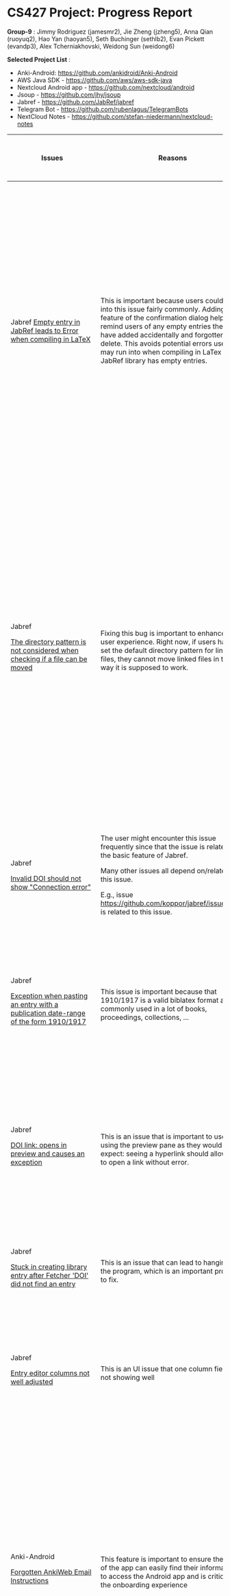 # CS427 Project: Progress Report

**Group-9** : Jimmy Rodriguez (jamesmr2), Jie Zheng (jzheng5), Anna Qian (ruoyuq2), Hao Yan (haoyan5), Seth Buchinger (sethlb2), Evan Pickett (evandp3), Alex Tcherniakhovski, Weidong Sun (weidong6)

**Selected Project List** :

- Anki-Android: https://github.com/ankidroid/Anki-Android
- AWS Java SDK - https://github.com/aws/aws-sdk-java
- Nextcloud Android app - https://github.com/nextcloud/android
- Jsoup - https://github.com/jhy/jsoup
- Jabref - https://github.com/JabRef/jabref
- Telegram Bot - https://github.com/rubenlagus/TelegramBots
- NextCloud Notes - https://github.com/stefan-niedermann/nextcloud-notes

| Issues | Reasons | Person working on the issue | JUnit Test Scenario (See Test Scenario table for details) |Code Bug-Free (See Code Bug Free Table for details) | Meaningful Javadoc comments for each public method | Junit Test for Each Public Method | Schedule |
| --- | --- | --- | --- | --- | --- | --- | --- |
| Jabref [Empty entry in JabRef leads to Error when compiling in LaTeX](https://github.com/JabRef/jabref/issues/8096) | This is important because users could run into this issue fairly commonly. Adding the feature of the confirmation dialog helps remind users of any empty entries they may have added accidentally and forgotten to delete. This avoids potential errors users may run into when compiling in LaTex if their JabRef library has empty entries. | Anna Qian (ruoyuq2) | Wrote test scenario (Test ID: confirmEmptyEntries) <p>Please see the first entry in Table Test Scenario  for details.</p> | Yes, I used both Spotbugs and PMD to check my code. <p>Please see the first entry in Table Code Bug-Free for details.</p> | Yes, added Javadoc comment for the added public method: hasEmptyEntries() in BibDatabaseContext.java | Yes, created [unit tests](http://src/test/java/org/jabref/gui/fieldeditors/LinkedFileViewModelTest.java) for the added public method: hasEmptyEntries(). <p>Since this is a GUI feature, I did use case tests as well. Please see the column ‘Results After Fixing the Issue’ of the first entry in Table Test Scenario for details. | [PR](https://github.com/JabRef/jabref/pull/8218) merged<p></p><p>Week 10/25- 10/31:</p><p>Comfiled Jabref using IntelliJ internal build. Reproduced the error and wrote a test scenario for the error.</p><p></p><p>Week 11/1- 11/7:</p><p>Understood the code structure of Jabref and implemented my solution.</p><p></p><p>Week 11/8- 11/14:</p><p>Submitted PR and worked with the developers to improve my solution. Eventually, my PR was merged.</p> |
|Jabref <p>[The directory pattern is not considered when checking if a file can be moved](https://github.com/JabRef/jabref/issues/7908) </p>|Fixing this bug is important to enhance good user experience. Right now, if users have set the default directory pattern for linked files, they cannot move linked files in the way it is supposed to work. |Anna Qian <p>(ruoyuq2) </p>|Wrote test scenario (Test ID: considerDirectoryPatternWhenMovingFiles) <p>Please see the second entry in **Table Test Scenario**  for details. </p>|Yes, I used both Spotbugs and PMD to check my code.  <p>Please see the second entry in **Table Code Bug-Free** for details. </p>|Yes, <p>added Javadoc comment for the added public method: </p><p>equals() in FileHelper.java </p>|Not yet, but will work on this next week. <p>But I have done use case tests since this is a GUI feature. Please see the column ‘Results <u>After Fixing</u> the Issue’ of the second entry in **Table Test Scenario** for details. </p>|[PR](https://github.com/JabRef/jabref/pull/8244) **drafted** <p>**Week 11/8-11/14:** </p><p>Reproduced the issue and wrote a test scenario. </p><p>**Week 11/15-11/21:** </p><p>Implemented my solution to solve the issue and drafted PR. </p><p><u>Next steps:</u> </p><p>**Week 11/22- 11/28:** Write Junit test for newly added public method, modify existing unit tests that would be impacted by my implementation. Submit PR for review. </p><p>**Week 11/29-12/5:** Work with the engineers to improve my solution and hopefully merge the PR. </p>|
|Jabref <p>[Invalid DOI should not show "Connection error"](https://github.com/JabRef/jabref/issues/8127) </p>|The user might encounter this issue frequently since that the issue is related to the basic feature of Jabref.  <p>Many other issues all depend on/related to this issue.  </p><p>E.g., issue https://github.com/koppor/jabref/issues/526 is related to this issue. </p>|Jie (jzheng5) |Wrote the test scenario (Test ID: removeInvalidDOICharacter) <p>See the **Table Test Scenario**  for details. </p>|Yes <p>Please see [Invalid DOI should not show "Connection error"](https://github.com/JabRef/jabref/issues/8127) entry in **Table Code Bug-Free** for details. </p>|Yes  <p>added Javadoc comment for the added public method: </p><p>removeScharDOI(String doiStr) </p>|Yes. <p>Created junit tests for the added public method: </p><p>removeScharDOI(String doiStr) </p><p>I also did the user test and please find details in the **removeInvalidDOICharacter** entry of **Table Test Scenario**. </p>|**[PR](https://github.com/JabRef/jabref/pull/8215): submitted** but got **closed** because another pull request submitted got selected. <p>**[Issue](https://github.com/JabRef/jabref/issues/8127): closed.** ![Image](https://github.com/evanpickett/PublicImages/blob/main/Picture1.png) </p>|
|Jabref <p>[Exception when pasting an entry with a publication date-range of the form 1910/1917](https://github.com/JabRef/jabref/issues/7864) </p>|This issue is important because that 1910/1917 is a valid biblatex format and commonly used in a lot of books, proceedings, collections, ...  |Jie (jzheng5) |Wrote the test scenario (Test ID: parseDateRange) <p>See the **Table Test Scenario**  for details. </p>|Yes <p>Please see [Exception when pasting an entry with a publication date-range of the form 1910/1917](https://github.com/JabRef/jabref/issues/7864) entry in **Table Code Bug-Free** for details. </p>|Yes  <p>added Javadoc comment for all modifications. </p>|N/A, because this is a GUI enhancement to support date range and I only made modifications to existing methods. <p>I also did the user test and please find details in the **parseDateRange** entry of **Table Test Scenario**. </p>|**[PR](https://github.com/JabRef/jabref/pull/8247): submitted**, waiting for reviewer’s feedback. <p>11/20 - 12/10 modify the code based on reviewers’ feedback. </p>|
|Jabref <p>[DOI link: opens in preview and causes an exception](https://github.com/JabRef/jabref/issues/7706) </p>|This is an issue that is important to users using the preview pane as they would expect: seeing a hyperlink should allow you to open a link without error.  |Evan Pickett <p>(evandp3) </p>|See the Test Scenario table below for details |Yes |N/A (no new public method) |N/A (no new public method) |**[PR](https://github.com/JabRef/jabref/pull/8255) merged** <p>11/01-11/05 </p><p>Took some time to figure out project setup and codebase </p><p>11/08-11/12 </p><p>Researched and wrote up solution </p><p>11/20 </p><p>Code merged </p>|
|Jabref <p>[Stuck in creating library entry after Fetcher 'DOI' did not find an entry](https://github.com/JabRef/jabref/issues/7870) </p>|This is an issue that can lead to hanging in the program, which is an important problem to fix.  |Evan Pickett (evandp3) |In Progress |In Progress |In Progress |In Progress |Schedule: <p>11/22-11/26 </p><p>Identify issues and write solution in code </p><p>11/29-12/3 submit PR </p>|
|Jabref <p>[Entry editor columns not well adjusted](https://github.com/JabRef/jabref/issues/7986) </p>|This is an UI issue that one column fields are not showing well |Weidong <p>(weidong6) </p>|Scenario <p>(Test ID: OptionalField component left column visibility) </p><p>See the **Table Test Scenario**  for details. </p>|Yes |N/A <p>(no new public method) </p>|N/A <p>(no new public method) </p>|([PR](https://github.com/JabRef/jabref/pull/8232) merged) <p>11/01 - 11/05 </p><p>Get familiar with the project and javaFX library. </p><p>11/08 - 11/12 </p><p>Implement the issue </p>|
|Anki-Android <p>[Forgotten AnkiWeb Email Instructions](https://github.com/ankidroid/Anki-Android/issues/5844) </p>|This feature is important to ensure the user of the app can easily find their information to access the Android app and is critical to the onboarding experience |Seth Buchinger (sethlb2) |Investigating writing test scenario using Espresso Intents, but per TA, not required for GUI elements |Yes, no issues in code that was written by me |N/A (no new public method) |N/A No new public method |**[PR](https://github.com/ankidroid/Anki-Android/pull/9909/files): Merged** <p>**Week 11/1 -11/7:** </p><p>Familiarize myself with Anki-Android app and Android Studio </p><p>**Week 11/8 - 11/14:** Communicate with the developers, develop a solution, write unit test </p><p>**Week 11/15-11/21** - submit pull request and work with developer if improvements are needed </p><p>**11/18 Update:** Suggested changes implemented and PR merged </p>|
|Anki-Android <p>[Expand crash report to note disk free/total reporting](https://github.com/ankidroid/Anki-Android/issues/9097) </p>|This feature is important to make the crash report most useful to the technical support team and provides them with valuable information to diagnose issues |Seth Buchinger (sethlb2) |In progress |In progress |In progress |In progress |**Week 11/15-11/21** - research current crash reporting strategy and work on a solution to modernize code with React-Native <p>**11/18 Update:** Spoke with the developer and they provided more information on the ACRA system used for automated crash reporting.  Developers asked if I could take a look at two other closely related issues ( [#7805](https://github.com/ankidroid/Anki-Android/issues/7805) / [#9779](https://github.com/ankidroid/Anki-Android/pull/9779) ) </p><p>**Week 11/22-11/28** </p><p>Use debug feature to automatically create crash report and view it on the server.  Look at ACRA reporting fields available to see if disk space already resides in the library.  If not, will need to write a new method to obtain the disk information from the Android OS. </p><p>Look at additional issues requested by maintainers. </p>|
|Jsoup <p>[Add method to parse and create HTML element](https://github.com/jhy/jsoup/issues/1411) </p>|This feature is for a more concise way of creating Elements objects directly from an HTML String |Weidong <p>(weidong6) </p>|1.Create one element success <p>2.Create multiple elements failed </p><p>3.Create no element failed </p>|Yes |Yes <p>Javadoc is added along with new public method </p>|Yes |([PR](https://github.com/jhy/jsoup/pull/1665) review) <p>11/01 - 11/05 </p><p>Get familiar with the project and read through API doc. </p><p>11/08 - 11/12 </p><p>Implement the issue and add unit tests </p>|
|NextCloud <p>[Upload failed notifications](https://github.com/nextcloud/android/issues/8660) </p>|This is important because several users have reported receiving frequent upload failed notifications when their network connection is briefly weak. |Jimmy Rodriguez (jamesmr2) |No public methods created |Yes |Yes, javadoc is added for the new private method hasMultiple |No public methods created |11/8-12 Familiarized myself with Nextcloud project and documentation <p>11/15-19 </p><p>Researched how to delay notification and implemented solution </p>|
|Jsoup <p>[Add Elements.before(Node), Elements.after(Node), Elements.prepend(Node), Elements.append(Node)](https://github.com/jhy/jsoup/issues/953) </p>|This is important because various users have been requesting this feature. This feature allows users to efficiently do operations to a group of selected HTML elements. |Hao Yan (haoyan5) |1.Successful append to selected elements <p>2. Successfully prepend to selected elements </p><p>3. Successfully added children before selected elements </p><p>4. Successfully added children after selected elements </p>|Yes |Yes |Yes |[PR](https://github.com/jhy/jsoup/pull/1674) Created <p>11/01 ~ 11/05 </p><p>Got familiar with the repo </p><p>11/08 ~ 11/12 Developed the requested public methods  </p><p>11/15 ~ 11/19 </p><p>Completed Java doc and unit tests </p>|

## Table: Test Scenario

| Issue | Person Working on the Issue | Test ID | Description | Results <u>After Fixing</u> the Issue | Original |
| --- | --- | --- | --- | --- | --- |
